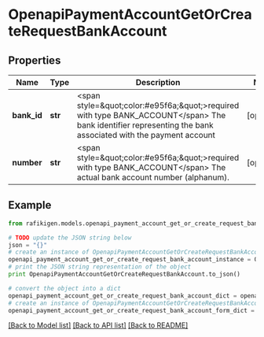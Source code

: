 # OpenapiPaymentAccountGetOrCreateRequestBankAccount


## Properties
Name | Type | Description | Notes
------------ | ------------- | ------------- | -------------
**bank_id** | **str** | &lt;span style&#x3D;\&quot;color:#e95f6a;\&quot;&gt;required with type BANK_ACCOUNT&lt;/span&gt;  The bank identifier representing the bank associated with the payment account | [optional] 
**number** | **str** | &lt;span style&#x3D;\&quot;color:#e95f6a;\&quot;&gt;required with type BANK_ACCOUNT&lt;/span&gt;  The actual bank account number (alphanum). | [optional] 

## Example

```python
from rafikigen.models.openapi_payment_account_get_or_create_request_bank_account import OpenapiPaymentAccountGetOrCreateRequestBankAccount

# TODO update the JSON string below
json = "{}"
# create an instance of OpenapiPaymentAccountGetOrCreateRequestBankAccount from a JSON string
openapi_payment_account_get_or_create_request_bank_account_instance = OpenapiPaymentAccountGetOrCreateRequestBankAccount.from_json(json)
# print the JSON string representation of the object
print OpenapiPaymentAccountGetOrCreateRequestBankAccount.to_json()

# convert the object into a dict
openapi_payment_account_get_or_create_request_bank_account_dict = openapi_payment_account_get_or_create_request_bank_account_instance.to_dict()
# create an instance of OpenapiPaymentAccountGetOrCreateRequestBankAccount from a dict
openapi_payment_account_get_or_create_request_bank_account_form_dict = openapi_payment_account_get_or_create_request_bank_account.from_dict(openapi_payment_account_get_or_create_request_bank_account_dict)
```
[[Back to Model list]](../README.md#documentation-for-models) [[Back to API list]](../README.md#documentation-for-api-endpoints) [[Back to README]](../README.md)


